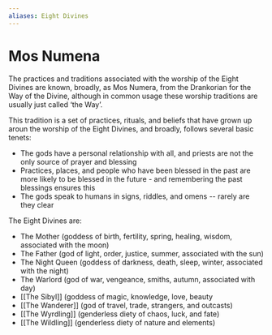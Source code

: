 ```yaml
---
aliases: Eight Divines
---
```


# Mos Numena

The practices and traditions associated with the worship of the Eight Divines are known, broadly, as Mos Numera, from the Drankorian for the Way of the Divine, although in common usage these worship traditions are usually just called ‘the Way’.

This tradition is a set of practices, rituals, and beliefs that have grown up aroun the worship of the Eight Divines, and broadly, follows several basic tenets:

* The gods have a personal relationship with all, and priests are not the only source of prayer and blessing
* Practices, places, and people who have been blessed in the past are more likely to be blessed in the future - and remembering the past blessings ensures this
* The gods speak to humans in signs, riddles, and omens -- rarely are they clear

The Eight Divines are:

* The Mother (goddess of birth, fertility, spring, healing, wisdom, associated with the moon)
* The Father (god of light, order, justice, summer, associated with the sun)
* The Night Queen (goddess of darkness, death, sleep, winter, associated with the night)
* The Warlord (god of war, vengeance, smiths, autumn, associated with day)
* [[The Sibyl]] (goddess of magic, knowledge, love, beauty 
* [[The Wanderer]] (god of travel, trade, strangers, and outcasts)
* [[The Wyrdling]] (genderless diety of chaos, luck, and fate)
* [[The Wildling]] (genderless diety of nature and elements)





